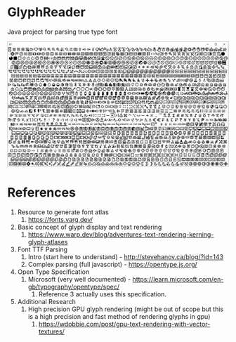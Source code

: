 # GlyphReader
Java project for parsing true type font

![alt text](GlyphCanvas.jpg)

# References

1. Resource to generate font atlas
    1. https://fonts.varg.dev/
2. Basic concept of glyph display and text rendering
    1. https://www.warp.dev/blog/adventures-text-rendering-kerning-glyph-atlases
3. Font TTF Parsing
    1. Intro (start here to understand) - http://stevehanov.ca/blog/?id=143
    2. Complex parsing (full javascript) - https://opentype.js.org/
4. Open Type Specification
    1. Microsoft (very well documented) - https://learn.microsoft.com/en-gb/typography/opentype/spec/
        1. Reference 3 actually uses this specification.
5. Additional Research
    1. High precision GPU glyph rendering (might be out of scope but this is a high precision and fast method of rendering glyphs in gpu) 
        1. https://wdobbie.com/post/gpu-text-rendering-with-vector-textures/
